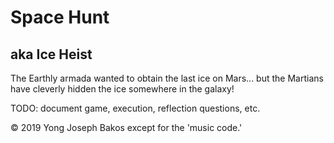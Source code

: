 # Space Hunt

## aka Ice Heist

The Earthly armada wanted to obtain the last ice on Mars... but the Martians have
cleverly hidden the ice somewhere in the galaxy!

TODO: document game, execution, reflection questions, etc.

&copy; 2019 Yong Joseph Bakos except for the 'music code.'
